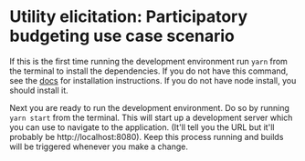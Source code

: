 # Utility elicitation: Participatory budgeting use case scenario


If this is the first time running the development environment run `yarn` from the terminal to install the dependencies. If you do not have this command, see the [docs](https://classic.yarnpkg.com/lang/en/docs/) for installation instructions. If you do not have node install, you should install it.

Next you are ready to run the development environment. Do so by running `yarn start` from the terminal. This will start up a development server which you can use to navigate to the application. (It'll tell you the URL but it'll probably be http://localhost:8080). Keep this process running and builds will be triggered whenever you make a change. 
